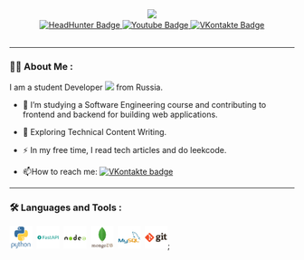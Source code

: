 <div id="header" align="center">
  <img src="https://media.giphy.com/media/oFvFtrhrmIFFe/giphy.gif" width="100"/>
</div>

<div align="center" id="badges">
  <a href="https://ukhta.hh.ru/resume/0aa65e24ff09c11c290039ed1f48354237776c">
  <img src="https://img.shields.io/badge/-HeadHunter-red?&style=for-the-badge&logo=HH" alt="HeadHunter Badge"/>
  </a>
  <a href="https://www.youtube.com/channel/UCPID8_zgEIlsvyIQlR8LVPw">
  <img src="https://img.shields.io/badge/YouTube-red?style=for-the-badge&logo=youtube&logoColor=white" alt="Youtube Badge"/>
  </a>
  <a href="https://vk.com/arturyas">
  <img src="https://img.shields.io/badge/VKontakte-blue?style=for-the-badge&logo=vk&logoColor=white" alt="VKontakte Badge"/>
   </a>
  
</div>
<div align="center" id = "view_count">
<img src="https://komarev.com/ghpvc/?username=ArsenKakasyan&style=flat-square&color=blue" alt=""/>
</div>

---

### :man_technologist: About Me :
I am a student Developer <img src="https://media.giphy.com/media/WUlplcMpOCEmTGBtBW/giphy.gif" width="30"> from Russia.

- :telescope: I’m studying a Software Engineering course and contributing to frontend and backend for building web applications.

- :seedling: Exploring Technical Content Writing.

- :zap: In my free time, I read tech articles and do leekcode.

- :mailbox:How to reach me: [![VKontakte badge](https://img.shields.io/badge/VKontakte-blue?style=for-the-badge&logo=vk&logoColor=white)](https://vk.com/arturyas)

---

### :hammer_and_wrench: Languages and Tools :
<div>
  <img src="https://github.com/devicons/devicon/blob/master/icons/python/python-original-wordmark.svg"  title="Python" alt="Python" width="40" height="40"/>&nbsp;
  <img src="https://github.com/devicons/devicon/blob/master/icons/fastapi/fastapi-original-wordmark.svg"  title="FastAPI" alt="FastAPI" width="40" height="40"/>&nbsp;
  <img src="https://github.com/devicons/devicon/blob/master/icons/nodejs/nodejs-original-wordmark.svg" title="NodeJS" alt="NodeJS" width="40" height="40"/>&nbsp;
  <img src="https://github.com/devicons/devicon/blob/master/icons/mongodb/mongodb-original-wordmark.svg" title="Mongodb" alt="Mongo" width="40" height="40"/>&nbsp;
  <img src="https://github.com/devicons/devicon/blob/master/icons/mysql/mysql-original-wordmark.svg" title="MySQL"  alt="MySQL" width="40" height="40"/>&nbsp;
  <img src="https://github.com/devicons/devicon/blob/master/icons/git/git-original-wordmark.svg" title="Git" **alt="Git" width="40" height="40"/>;
</div>

